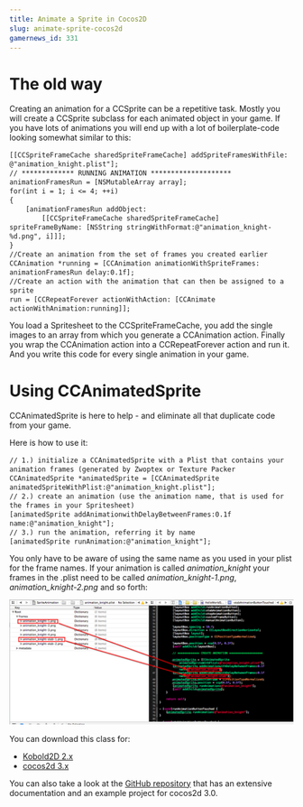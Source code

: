 ```yaml
---
title: Animate a Sprite in Cocos2D
slug: animate-sprite-cocos2d
gamernews_id: 331
---
```


# The old way

Creating an animation for a CCSprite can be a repetitive task. Mostly you will create a CCSprite subclass for each animated object in your game. If you have lots of animations you will end up with a lot of boilerplate-code looking somewhat similar to this:

    [[CCSpriteFrameCache sharedSpriteFrameCache] addSpriteFramesWithFile: @"animation_knight.plist"];
    // ************* RUNNING ANIMATION ********************
    animationFramesRun = [NSMutableArray array];
    for(int i = 1; i <= 4; ++i)
    {
    	[animationFramesRun addObject:
            [[CCSpriteFrameCache sharedSpriteFrameCache] spriteFrameByName: [NSString stringWithFormat:@"animation_knight-%d.png", i]]];
    }
    //Create an animation from the set of frames you created earlier
    CCAnimation *running = [CCAnimation animationWithSpriteFrames: animationFramesRun delay:0.1f];
    //Create an action with the animation that can then be assigned to a sprite
    run = [CCRepeatForever actionWithAction: [CCAnimate actionWithAnimation:running]];

You load a Spritesheet to the CCSpriteFrameCache, you add the single images to an array from which you generate a CCAnimation action. Finally you wrap the CCAnimation action into a CCRepeatForever action and run it. And you write this code for every single animation in your game.

# Using CCAnimatedSprite

CCAnimatedSprite is here to help - and eliminate all that duplicate code from your game.

Here is how to use it:

    // 1.) initialize a CCAnimatedSprite with a Plist that contains your animation frames (generated by Zwoptex or Texture Packer
    CCAnimatedSprite *animatedSprite = [CCAnimatedSprite animatedSpriteWithPlist:@"animation_knight.plist"];
    // 2.) create an animation (use the animation name, that is used for the frames in your Spritesheet)
    [animatedSprite addAnimationwithDelayBetweenFrames:0.1f name:@"animation_knight"];
    // 3.) run the animation, referring it by name
    [animatedSprite runAnimation:@"animation_knight"];

You only have to be aware of using the same name as you used in your plist for the frame names. If your animation is called *animation_knight* your frames in the .plist need to be called *animation_knight-1.png*, *animation_knight-2.png* and so forth:

![](./AnimationNames.png)

You can download this class for:

*   [Kobold2D 2.x](https://github.com/MakeSchool/CCAnimatedSprite/archive/v1.0-kobold2D.zip)
*   [cocos2d 3.x](https://github.com/MakeSchool/CCAnimatedSprite/archive/v1.0.zip)

You can also take a look at the [GitHub repository](https://github.com/MakeSchool/CCAnimatedSprite) that has an extensive documentation and an example project for cocos2d 3.0.

